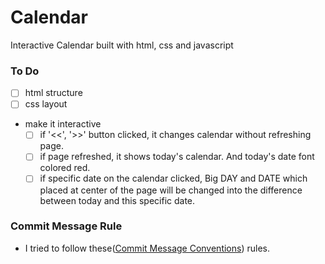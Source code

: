 # **Calendar**

Interactive Calendar built with html, css and javascript

### **To Do**

- [ ]  html structure
- [ ]  css layout
- make it interactive
    - [ ]  if '<<', '>>' button clicked, it changes calendar without refreshing page.
    - [ ]  if page refreshed, it shows today's calendar. And today's date font colored red.
    - [ ]  if specific date on the calendar clicked, Big DAY and DATE which placed at center of the page will be changed into the difference between today and this specific date.

### Commit Message Rule

- I tried to follow these([Commit Message Conventions](https://gist.github.com/stephenparish/9941e89d80e2bc58a153#commit-message-conventions)) rules.

